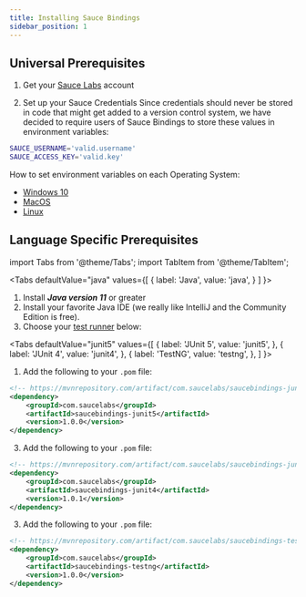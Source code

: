 ```yaml
---
title: Installing Sauce Bindings
sidebar_position: 1
---
```


## Universal Prerequisites

1. Get your [Sauce Labs](https://app.saucelabs.com/) account 

2. Set up your Sauce Credentials
Since credentials should never be stored in code that might get added to a version control system, 
we have decided to require users of Sauce Bindings to store these values in environment variables:

```bash
SAUCE_USERNAME='valid.username'
SAUCE_ACCESS_KEY='valid.key'
```

How to set environment variables on each Operating System: 
* [Windows 10](https://www.architectryan.com/2018/08/31/how-to-change-environment-variables-on-windows-10/) 
* [MacOS](https://apple.stackexchange.com/questions/106778/how-do-i-set-environment-variables-on-os-x)
* [Linux](https://askubuntu.com/questions/58814/how-do-i-add-environment-variables)

## Language Specific Prerequisites

import Tabs from '@theme/Tabs';
import TabItem from '@theme/TabItem';

<Tabs
defaultValue="java"
values={[
{ label: 'Java', value: 'java', }
]
}>

<TabItem value="java">

1. Install ***Java version 11*** or greater
2. Install your favorite Java IDE (we really like IntelliJ and the Community Edition is free).
3. Choose your [test runner](../core-concepts/test-runners.md) below:

<Tabs
defaultValue="junit5"
values={[
{ label: 'JUnit 5', value: 'junit5', },
{ label: 'JUnit 4', value: 'junit4', },
{ label: 'TestNG', value: 'testng', },
]
}>

<TabItem value="junit5">

1. Add the following to your `.pom` file:

```xml
<!-- https://mvnrepository.com/artifact/com.saucelabs/saucebindings-junit4/latest -->
<dependency>
    <groupId>com.saucelabs</groupId>
    <artifactId>saucebindings-junit5</artifactId>
    <version>1.0.0</version>
</dependency>
```

</TabItem>
<TabItem value="junit4">

3. Add the following to your `.pom` file:

```xml
<!-- https://mvnrepository.com/artifact/com.saucelabs/saucebindings-junit4/latest -->
<dependency>
    <groupId>com.saucelabs</groupId>
    <artifactId>saucebindings-junit4</artifactId>
    <version>1.0.1</version>
</dependency>
```

</TabItem>
<TabItem value="testng">

3. Add the following to your `.pom` file:

```xml
<!-- https://mvnrepository.com/artifact/com.saucelabs/saucebindings-testng/latest -->
<dependency>
    <groupId>com.saucelabs</groupId>
    <artifactId>saucebindings-testng</artifactId>
    <version>1.0.0</version>
</dependency>
```

</TabItem>

</Tabs>

</TabItem>
</Tabs>
